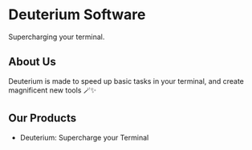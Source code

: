# Deuterium Software
Supercharging your terminal.

## About Us
Deuterium is made to speed up basic tasks in your terminal, and create magnificent new tools 🪄✨

## Our Products
- Deuterium: Supercharge your Terminal
